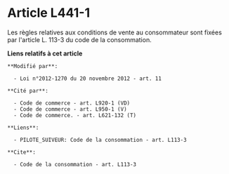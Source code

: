 # Article L441-1

Les règles relatives aux conditions de vente au consommateur sont fixées par l'article L. 113-3 du code de la consommation.

**Liens relatifs à cet article**

	**Modifié par**:

	  - Loi n°2012-1270 du 20 novembre 2012 - art. 11

	**Cité par**:

	  - Code de commerce - art. L920-1 (VD)
	  - Code de commerce - art. L950-1 (V)
	  - Code de commerce. - art. L621-132 (T)

	**Liens**:

	  - PILOTE_SUIVEUR: Code de la consommation - art. L113-3

	**Cite**:

	  - Code de la consommation - art. L113-3
